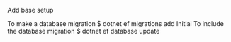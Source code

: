 Add base setup

To make a database migration
$ dotnet ef migrations add Initial
To include the database migration
$ dotnet ef database update